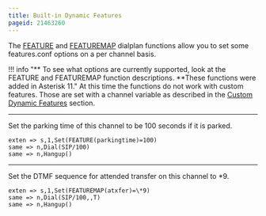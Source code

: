 ```yaml
---
title: Built-in Dynamic Features
pageid: 21463260
---
```


The [FEATURE](/latest_api/API_Documentation/Dialplan_Functions/FEATURE) and [FEATUREMAP](/latest_api/API_Documentation/Dialplan_Functions/FEATUREMAP) dialplan functions allow you to set some features.conf options on a per channel basis.




!!! info "**  To see what options are currently supported, look at the FEATURE and FEATUREMAP function descriptions. **These functions were added in Asterisk 11."
    At this time the functions do not work with custom features. Those are set with a channel variable as described in the [Custom Dynamic Features](/Configuration/Features/Custom-Dynamic-Features) section.

      
[//]: # (end-info)





---

  
Set the parking time of this channel to be 100 seconds if it is parked.  

```
exten => s,1,Set(FEATURE(parkingtime)=100)
same => n,Dial(SIP/100)
same => n,Hangup()

```



---

  
Set the DTMF sequence for attended transfer on this channel to \*9.  

```
exten => s,1,Set(FEATUREMAP(atxfer)=\*9)
same => n,Dial(SIP/100,,T)
same => n,Hangup()

```

